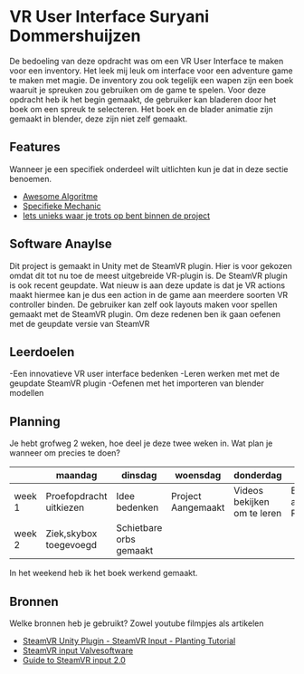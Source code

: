 # VR User Interface Suryani Dommershuijzen

De bedoeling van deze opdracht was om een VR User Interface te maken voor een inventory. Het leek mij leuk om interface voor een adventure game te maken met magie. De inventory zou ook tegelijk een wapen zijn een boek waaruit je spreuken zou gebruiken om de game te spelen. Voor deze opdracht heb ik het begin gemaakt, de gebruiker kan bladeren door het boek om een spreuk te selecteren. Het boek en de blader animatie zijn gemaakt in blender, deze zijn niet zelf gemaakt.

## Features
Wanneer je een specifiek onderdeel wilt uitlichten kun je dat in deze sectie benoemen.

- [Awesome Algoritme](link)
- [Specifieke Mechanic](link)
- [Iets unieks waar je trots op bent binnen de project](link)

## Software Anaylse 

Dit project is gemaakt in Unity met de SteamVR plugin. Hier is voor gekozen omdat dit tot nu toe de meest uitgebreide VR-plugin is. De SteamVR plugin is ook recent geupdate. Wat nieuw is aan deze update is dat je VR actions maakt hiermee kan je dus een action in de game aan meerdere soorten VR controller binden. De gebruiker kan zelf ook layouts maken voor spellen gemaakt met de SteamVR plugin. Om deze redenen ben ik gaan oefenen met de geupdate versie van SteamVR

## Leerdoelen 
-Een innovatieve VR user interface bedenken
-Leren werken met met de geupdate SteamVR plugin
-Oefenen met het importeren van blender modellen

## Planning 
Je hebt grofweg 2 weken, hoe deel je deze twee weken in. Wat plan je wanneer om precies te doen?

| | maandag | dinsdag | woensdag | donderdag | vrijdag |
| --- | --- | --- | --- | --- | --- |
|week 1 |Proefopdracht uitkiezen|Idee bedenken|Project Aangemaakt|Videos bekijken om te leren|Begin aan README|
|week 2 |Ziek,skybox toegevoegd|Schietbare orbs gemaakt|

In het weekend heb ik het boek werkend gemaakt.

## Bronnen
Welke bronnen heb je gebruikt? Zowel youtube filmpjes als artikelen

- [SteamVR Unity Plugin - SteamVR Input - Planting Tutorial](https://www.youtube.com/watch?v=qo-9CmcKWlY)
- [SteamVR input Valvesoftware](https://valvesoftware.github.io/steamvr_unity_plugin/articles/SteamVR-Input.html)
- [Guide to SteamVR input 2.0](https://medium.com/@sarthakghosh/a-complete-guide-to-the-steamvr-2-0-input-system-in-unity-380e3b1b3311)
